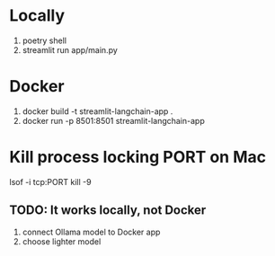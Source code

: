 # Locally
1. poetry shell
2. streamlit run app/main.py

# Docker
1. docker build -t streamlit-langchain-app .
2. docker run -p 8501:8501 streamlit-langchain-app

# Kill process locking PORT on Mac
lsof -i tcp:PORT
kill -9 <PID>

## TODO: It works locally, not Docker
1. connect Ollama model to Docker app
2. choose lighter model 

